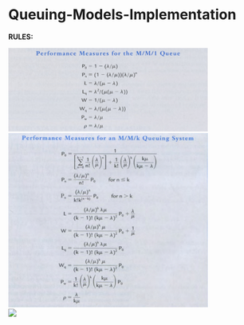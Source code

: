 # Queuing-Models-Implementation

<strong>RULES:

<img src="https://github.com/nourhan031/Queuing-Models-Implementation/blob/main/mm1_rules.jpeg" width="400" > 
<br>
<img src="https://github.com/nourhan031/Queuing-Models-Implementation/blob/main/mmk_rules.jpeg" width="400" > 
<br>
<img src="https://github.com/nourhan031/Queuing-Models-Implementation/blob/main/mm1m_rules.jpeg" width="200" > 

